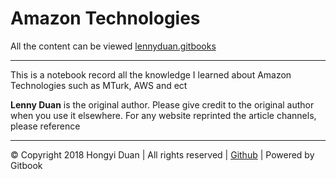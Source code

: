 # Amazon Technologies

All the content can be viewed [lennyduan.gitbooks](https://lennyduan.gitbooks.io/aws-certified-solutions-architect-notebook/content/)

---

This is a notebook record all the knowledge I learned about Amazon Technologies such as MTurk, AWS and ect

**Lenny Duan** is the original author. Please give credit to the original author when you use it elsewhere. For any website reprinted the article channels, please reference

---

© Copyright 2018 Hongyi Duan | All rights reserved | [Github](https://github.com/LennyDuan) \| Powered by Gitbook

